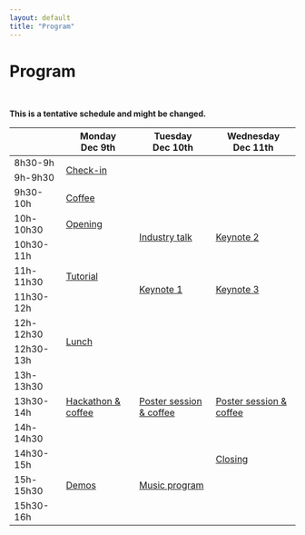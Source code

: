 ```yaml
---
layout: default
title: "Program"
---
```


# Program
<br>

**This is a tentative schedule and might be changed.**

<table class="program-table mb-0 mx-auto"><thead>
  <tr>
    <th scope="col" class="col-title text-left"></th>
    <th scope="col" class="col-title text-center">Monday<br>Dec 9th</th>
    <th scope="col" class="col-title text-center">Tuesday<br>Dec 10th</th>
    <th scope="col" class="col-title text-center">Wednesday<br>Dec 11th</th>
  </tr></thead>
<tbody>
  <tr>
    <td scope="row" class="text-center">8h30-9h</td>
    <td scope="row" class="checkin text-center" colspan="3" rowspan="2">
      <a class="text-reset" href="../talks/checkin/">Check-in</a>
    </td>
  </tr>
  <tr>
    <td scope="row" class="text-center">9h-9h30</td>
  </tr>
  <tr>
    <td scope="row" class="text-center">9h30-10h</td>
    <td scope="row" class="text-center coffee" colspan="3">
      <a class="text-reset" href="../talks/coffee/">Coffee</a>
	  </td>
  </tr>
  <tr>
    <td scope="row" class="text-center">10h-10h30</td>
    <td scope="row" class="text-center opening">
      <a class="text-reset" href="../talks/opening/">Opening</a>
    </td>
    <td scope="row" class="text-center industry" rowspan="2">
      <a class="text-reset" href="../talks/industry/">Industry talk</a>
    </td>
    <td scope="row" class="text-center keynote" rowspan="2">
      <a class="text-reset" href="../talks/keynote2/">Keynote 2</a>
    </td>
  </tr>
  <tr>
    <td scope="row" class="text-center">10h30-11h</td>
    <td scope="row" class="text-center tutorial" rowspan="3">
      <a class="text-reset" href="../talks/tutorial/">Tutorial</a>
    </td>
  </tr>
  <tr>
    <td scope="row" class="text-center">11h-11h30</td>
    <td scope="row" class="text-center keynote" rowspan="2">
      <a class="text-reset" href="../talks/keynote1/">Keynote 1</a>
    </td>
    <td scope="row" class="text-center keynote" rowspan="2">
      <a class="text-reset" href="../talks/keynote3/">Keynote 3</a>
    </td>
  </tr>
  <tr>
    <td scope="row" class="text-center">11h30-12h</td>
  </tr>
  <tr>
    <td scope="row" class="text-center">12h-12h30</td>
    <td scope="row" class="text-center lunch" colspan="3" rowspan="2">
      <a class="text-reset" href="../talks/lunch/">Lunch</a>
    </td>
  </tr>
  <tr>
    <td scope="row" class="text-center">12h30-13h</td>
  </tr>
  <tr>
    <td scope="row" class="text-center">13h-13h30</td>
    <td scope="row" class="text-center tutorial" rowspan="3">
      <a class="text-reset" href="../talks/hackathon/">Hackathon &amp; coffee</a>
    </td>
    <td scope="row" class="text-center paper" rowspan="3">
      <a class="text-reset" href="../talks/paper/">Poster session &amp; coffee</a>
    </td>
    <td scope="row" class="text-center paper" rowspan="3">
      <a class="text-reset" href="../talks/paper/">Poster session &amp; coffee</a>
    </td>
  </tr>
  <tr>
    <td scope="row" class="text-center">13h30-14h</td>
  </tr>
  <tr>
    <td scope="row" class="text-center">14h-14h30</td>
  </tr>
  <tr>
    <td scope="row" class="text-center">14h30-15h</td>
    <td scope="row" class="text-center demo" rowspan="3">
      <a class="text-reset" href="../talks/demos/">Demos</a>
    </td>
    <td scope="row" class="text-center music" rowspan="3">
      <a class="text-reset" href="../talks/music_program/">Music program</a>
    </td>
    <td scope="row" class="text-center opening">
      <a class="text-reset" href="../talks/closing/">Closing</a>
    </td>
  </tr>
  <tr>
    <td scope="row" class="text-center">15h-15h30</td>
    <td scope="row" class="text-center none"></td>
  </tr>
  <tr>
    <td scope="row" class="text-center">15h30-16h</td>
    <td scope="row" class="text-center none"></td>
  </tr>
</tbody></table>

<br>

<!-- # Program -->
<!-- <br> -->

<!-- #### Talks and Poster Sessions -->
<!-- Schedule to be announced at a later time. Please see the [Call for Papers](../call4papers) page for more information on how to submit your research to the workshop. -->

<!-- <br> -->

<!-- #### Hackathon -->
<!-- There will be a hackathon featuring a tutorial and a hands-on session focused on MIR applications in Latin American music. Participants will have the opportunity to work with Latin American datasets and develop AI tools and data loaders that contribute to the MIR and Music-AI community. -->

<!-- <br> -->

<!-- #### Music Program -->
<!-- The workshop will have a music program with some local tunes, such as Brazilian samba. -->

